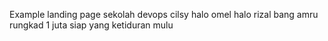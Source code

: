 Example landing page sekolah devops cilsy
halo omel
halo rizal
bang amru rungkad 1 juta
siap yang ketiduran mulu
